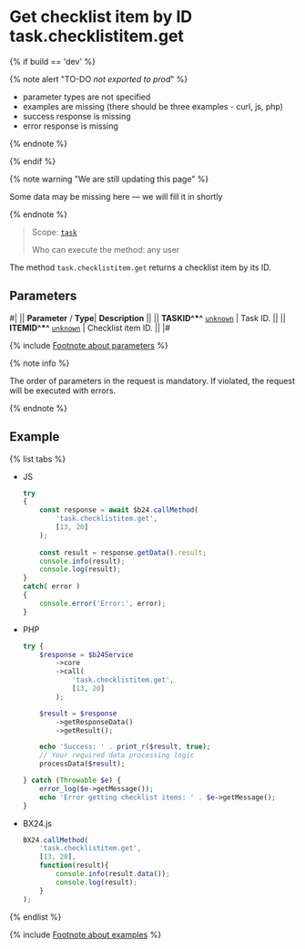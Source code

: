 # Get checklist item by ID task.checklistitem.get

{% if build == 'dev' %}

{% note alert "TO-DO _not exported to prod_" %}

- parameter types are not specified
- examples are missing (there should be three examples - curl, js, php)
- success response is missing
- error response is missing

{% endnote %}

{% endif %}

{% note warning "We are still updating this page" %}

Some data may be missing here — we will fill it in shortly

{% endnote %}

> Scope: [`task`](../../scopes/permissions.md)
>
> Who can execute the method: any user

The method `task.checklistitem.get` returns a checklist item by its ID.

## Parameters

#|
|| **Parameter** / **Type**| **Description** ||
|| **TASKID^*^**
[`unknown`](../../data-types.md) | Task ID. ||
|| **ITEMID^*^**
[`unknown`](../../data-types.md) | Checklist item ID. ||
|#

{% include [Footnote about parameters](../../../_includes/required.md) %}

{% note info %}

The order of parameters in the request is mandatory. If violated, the request will be executed with errors.

{% endnote %}

## Example

{% list tabs %}

- JS

    ```js
    try
    {
    	const response = await $b24.callMethod(
    		'task.checklistitem.get',
    		[13, 20]
    	);
    	
    	const result = response.getData().result;
    	console.info(result);
    	console.log(result);
    }
    catch( error )
    {
    	console.error('Error:', error);
    }
    ```

- PHP

    ```php
    try {
        $response = $b24Service
            ->core
            ->call(
                'task.checklistitem.get',
                [13, 20]
            );
    
        $result = $response
            ->getResponseData()
            ->getResult();
    
        echo 'Success: ' . print_r($result, true);
        // Your required data processing logic
        processData($result);
    
    } catch (Throwable $e) {
        error_log($e->getMessage());
        echo 'Error getting checklist items: ' . $e->getMessage();
    }
    ```

- BX24.js

    ```js
    BX24.callMethod(
        'task.checklistitem.get',
        [13, 20],
        function(result){
            console.info(result.data());
            console.log(result);
        }
    );
    ```

{% endlist %}

{% include [Footnote about examples](../../../_includes/examples.md) %}